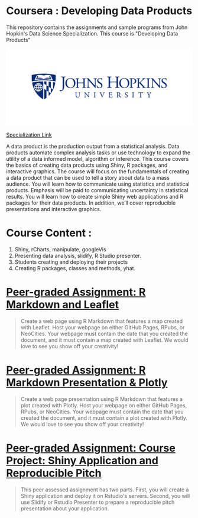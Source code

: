 # Coursera : Developing Data Products 
This repository contains the assignments and sample programs from John Hopkin's Data Science Specialization.  This course is "Developing Data Products"

![logo](logo.jpg)


[Specialization Link](https://www.coursera.org/learn/data-products)


A data product is the production output from a statistical analysis. Data products automate complex analysis tasks or use
technology to expand the utility of a data informed model, algorithm or inference. 
This course covers the basics of creating data products using Shiny, R packages, and interactive graphics.
The course will focus on the fundamentals of creating a data product that can be used to tell a story about data to a mass audience.
You will learn how to communicate using statistics and statistical products. Emphasis will be paid to communicating uncertainty in statistical results. You will learn how to create simple Shiny web applications and R packages for their data products. In addition, we’ll cover reproducible presentations and interactive graphics.

# Course Content :

1. Shiny, rCharts, manipulate, googleVis
2. Presenting data analysis, slidify, R Studio presenter.
3. Students creating and deploying their projects
4. Creating R packages, classes and methods, yhat.


# [Peer-graded Assignment: R Markdown and Leaflet](https://github.com/athos2113/Coursera-JHU-Developing-Data-Products/tree/master/Assignment1)

>Create a web page using R Markdown that features a map created with Leaflet.
Host your webpage on either GitHub Pages, RPubs, or NeoCities.
Your webpage must contain the date that you created the document, and it must contain a map created with Leaflet. We would love to see you show off your creativity!

# [Peer-graded Assignment: R Markdown Presentation & Plotly](https://github.com/athos2113/Coursera-JHU-Developing-Data-Products/tree/master/Assignment2)

>Create a web page presentation using R Markdown that features a plot created with Plotly. Host your webpage on either GitHub Pages, RPubs, or NeoCities. Your webpage must contain the date that you created the document, and it must contain a plot created with Plotly. We would love to see you show off your creativity!




# [Peer-graded Assignment: Course Project: Shiny Application and Reproducible Pitch](https://github.com/athos2113/Coursera-JHU-Developing-Data-Products/tree/master/Course%20Project)

>This peer assessed assignment has two parts. First, you will create a Shiny application and deploy it on Rstudio's servers. Second, you will use Slidify or Rstudio Presenter to prepare a reproducible pitch presentation about your application.


